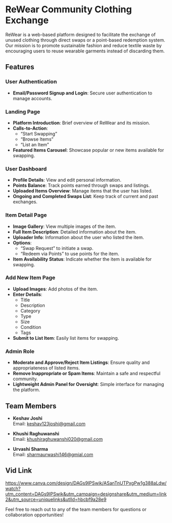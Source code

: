 # ReWear Community Clothing Exchange

ReWear is a web-based platform designed to facilitate the exchange of unused clothing through direct swaps or a point-based redemption system. Our mission is to promote sustainable fashion and reduce textile waste by encouraging users to reuse wearable garments instead of discarding them.

## Features

### User Authentication
- **Email/Password Signup and Login**: Secure user authentication to manage accounts.

### Landing Page
- **Platform Introduction**: Brief overview of ReWear and its mission.
- **Calls-to-Action**: 
  - “Start Swapping”
  - “Browse Items”
  - “List an Item”
- **Featured Items Carousel**: Showcase popular or new items available for swapping.

### User Dashboard
- **Profile Details**: View and edit personal information.
- **Points Balance**: Track points earned through swaps and listings.
- **Uploaded Items Overview**: Manage items that the user has listed.
- **Ongoing and Completed Swaps List**: Keep track of current and past exchanges.

### Item Detail Page
- **Image Gallery**: View multiple images of the item.
- **Full Item Description**: Detailed information about the item.
- **Uploader Info**: Information about the user who listed the item.
- **Options**: 
  - “Swap Request” to initiate a swap.
  - “Redeem via Points” to use points for the item.
- **Item Availability Status**: Indicate whether the item is available for swapping.

### Add New Item Page
- **Upload Images**: Add photos of the item.
- **Enter Details**: 
  - Title
  - Description
  - Category
  - Type
  - Size
  - Condition
  - Tags
- **Submit to List Item**: Easily list items for swapping.

### Admin Role
- **Moderate and Approve/Reject Item Listings**: Ensure quality and appropriateness of listed items.
- **Remove Inappropriate or Spam Items**: Maintain a safe and respectful community.
- **Lightweight Admin Panel for Oversight**: Simple interface for managing the platform.

## Team Members

- **Keshav Joshi**  
  Email: keshav123joshi@gmail.com

- **Khushi Raghuwanshi**  
  Email: khushiraghuwanshi020@gmail.com

- **Urvashi Sharma**  
  Email: sharmaurwashi146@gmial.com

## Vid Link

https://www.canva.com/design/DAGs9IPSwik/ASanTnUTPxgPw1g388aLdw/watch?utm_content=DAGs9IPSwik&utm_campaign=designshare&utm_medium=link2&utm_source=uniquelinks&utlId=hbcbf9a28e9

Feel free to reach out to any of the team members for questions or collaboration opportunities!
